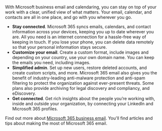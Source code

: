 With Microsoft business email and calendaring, you can stay on top of your work with a clear, unified view of what matters. Your email, calendar, and contacts are all in one place, and go with you wherever you go.

 -  **Stay connected**. Microsoft 365 syncs emails, calendars, and contact information across your devices, keeping you up to date wherever you are. All you need is an internet connection for a hassle-free way of keeping in touch. If you lose your phone, you can delete data remotely so that your personal information stays secure.
 -  **Customize your email**. Create a custom format, include images and depending on your country, use your own domain name. You can keep the emails you need, including images.
 -  **Simplified admin**. Set up new users, restore deleted accounts, and create custom scripts, and more. Microsoft 365 email also gives you the benefit of industry-leading anti-malware protection and anti-spam filtering to protect the organization against ever-present threats. Some plans also provide archiving for legal discovery and compliancy, and eDiscovery.
 -  **Get connected**. Get rich insights about the people you’re working with, inside and outside your organization, by connecting your LinkedIn and Microsoft 365 profiles.

Find out more about [Microsoft 365 business email](https://www.microsoft.com/microsoft-365/business/business-email). You'll find articles and tips about making the most of Microsoft 365 email.
